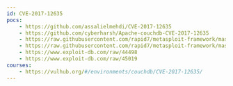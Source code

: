 ```yaml
---
id: CVE-2017-12635
pocs:
    - https://github.com/assalielmehdi/CVE-2017-12635
    - https://github.com/cyberharsh/Apache-couchdb-CVE-2017-12635
    - https://raw.githubusercontent.com/rapid7/metasploit-framework/master/modules/auxiliary/scanner/couchdb/couchdb_enum.rb
    - https://raw.githubusercontent.com/rapid7/metasploit-framework/master/modules/exploits/linux/http/apache_couchdb_cmd_exec.rb
    - https://www.exploit-db.com/raw/44498
    - https://www.exploit-db.com/raw/45019
courses:
    - https://vulhub.org/#/environments/couchdb/CVE-2017-12635/
---
```

